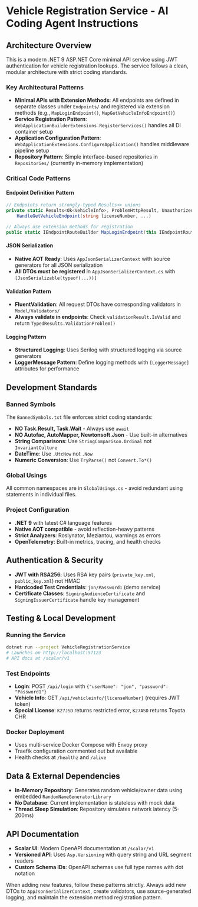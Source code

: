 # Vehicle Registration Service - AI Coding Agent Instructions

## Architecture Overview

This is a modern .NET 9 ASP.NET Core minimal API service using JWT authentication for vehicle registration lookups. The service follows a clean, modular architecture with strict coding standards.

### Key Architectural Patterns

- **Minimal APIs with Extension Methods**: All endpoints are defined in separate classes under `Endpoints/` and registered via extension methods (e.g., `MapLoginEndpoint()`, `MapGetVehicleInfoEndpoint()`)
- **Service Registration Pattern**: `WebApplicationBuilderExtensions.RegisterServices()` handles all DI container setup
- **Application Configuration Pattern**: `WebApplicationExtensions.ConfigureApplication()` handles middleware pipeline setup
- **Repository Pattern**: Simple interface-based repositories in `Repositories/` (currently in-memory implementation)

### Critical Code Patterns

#### Endpoint Definition Pattern
```csharp
// Endpoints return strongly-typed Results<> unions
private static Results<Ok<VehicleInfo>, ProblemHttpResult, UnauthorizedHttpResult>
    HandleGetVehicleEndpoint(string licenseNumber, ...)

// Always use extension methods for registration
public static IEndpointRouteBuilder MapLoginEndpoint(this IEndpointRouteBuilder builder)
```

#### JSON Serialization
- **Native AOT Ready**: Uses `AppJsonSerializerContext` with source generators for all JSON serialization
- **All DTOs must be registered** in `AppJsonSerializerContext.cs` with `[JsonSerializable(typeof(...))]`

#### Validation Pattern
- **FluentValidation**: All request DTOs have corresponding validators in `Model/Validators/`
- **Always validate in endpoints**: Check `validationResult.IsValid` and return `TypedResults.ValidationProblem()`

#### Logging Pattern
- **Structured Logging**: Uses Serilog with structured logging via source generators
- **LoggerMessage Pattern**: Define logging methods with `[LoggerMessage]` attributes for performance

## Development Standards

### Banned Symbols
The `BannedSymbols.txt` file enforces strict coding standards:
- **NO Task.Result, Task.Wait** - Always use `await`
- **NO Autofac, AutoMapper, Newtonsoft.Json** - Use built-in alternatives
- **String Comparisons**: Use `StringComparison.Ordinal` not `InvariantCulture`
- **DateTime**: Use `.UtcNow` not `.Now`
- **Numeric Conversion**: Use `TryParse()` not `Convert.To*()`

### Global Usings
All common namespaces are in `GlobalUsings.cs` - avoid redundant using statements in individual files.

### Project Configuration
- **.NET 9** with latest C# language features
- **Native AOT compatible** - avoid reflection-heavy patterns
- **Strict Analyzers**: Roslynator, Meziantou, warnings as errors
- **OpenTelemetry**: Built-in metrics, tracing, and health checks

## Authentication & Security

- **JWT with RSA256**: Uses RSA key pairs (`private_key.xml`, `public_key.xml`) not HMAC
- **Hardcoded Test Credentials**: `jon/Password1` (demo service)
- **Certificate Classes**: `SigningAudienceCertificate` and `SigningIssuerCertificate` handle key management

## Testing & Local Development

### Running the Service
```bash
dotnet run --project VehicleRegistrationService
# Launches on http://localhost:57123
# API docs at /scalar/v1
```

### Test Endpoints
- **Login**: POST `/api/login` with `{"userName": "jon", "password": "Password1"}`
- **Vehicle Info**: GET `/api/vehicleinfo/{licenseNumber}` (requires JWT token)
- **Special License**: `K27JSD` returns restricted error, `K27ASD` returns Toyota CHR

### Docker Deployment
- Uses multi-service Docker Compose with Envoy proxy
- Traefik configuration commented out but available
- Health checks at `/healthz` and `/alive`

## Data & External Dependencies

- **In-Memory Repository**: Generates random vehicle/owner data using embedded `RandomNameGeneratorLibrary`
- **No Database**: Current implementation is stateless with mock data
- **Thread.Sleep Simulation**: Repository simulates network latency (5-200ms)

## API Documentation

- **Scalar UI**: Modern OpenAPI documentation at `/scalar/v1`
- **Versioned API**: Uses `Asp.Versioning` with query string and URL segment readers
- **Custom Schema IDs**: OpenAPI schemas use full type names with dot notation

When adding new features, follow these patterns strictly. Always add new DTOs to `AppJsonSerializerContext`, create validators, use source-generated logging, and maintain the extension method registration pattern.